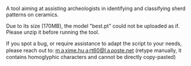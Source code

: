 A tool aiming at assisting archeologists in identifying and classifying sherd patterns on ceramics.

Due to its size (170MB), the model "best.pt" could not be uploaded as if. Please unzip it before running the tool.

If you spot a bug, or require assistance to adapt the script to your needs, please reach out to:
ⅿａхіⅿе.hսａгt60@ⅼａροѕtе.ոеt
(retype manually, it contains homoglyphic characters and cannot be directly copy-pasted)